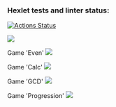 ### Hexlet tests and linter status:
[![Actions Status](https://github.com/lagunova-julia/java-project-61/actions/workflows/hexlet-check.yml/badge.svg)](https://github.com/lagunova-julia/java-project-61/actions)

<a href="https://codeclimate.com/github/lagunova-julia/java-project-61/maintainability"><img src="https://api.codeclimate.com/v1/badges/41554841907b4a305229/maintainability" /></a>

Game 'Even'
<a href="https://asciinema.org/a/l1NRCdV2whWBbbZfZuYtRGVO6" target="_blank"><img src="https://asciinema.org/a/l1NRCdV2whWBbbZfZuYtRGVO6.svg" /></a>

Game 'Calc'
<a href="https://asciinema.org/a/9H4AjThN265oWlReBPyHMH2NM" target="_blank"><img src="https://asciinema.org/a/9H4AjThN265oWlReBPyHMH2NM.svg" /></a>

Game 'GCD'
<a href="https://asciinema.org/a/O4HMBioqZqAZZDNvWhgnzwRFz" target="_blank"><img src="https://asciinema.org/a/O4HMBioqZqAZZDNvWhgnzwRFz.svg" /></a>

Game 'Progression'
<a href="https://asciinema.org/a/yjfwiR0uWorHlmJwlUOVPISGs" target="_blank"><img src="https://asciinema.org/a/yjfwiR0uWorHlmJwlUOVPISGs.svg" /></a>
